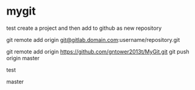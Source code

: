 # mygit
test create a project and then add to github as new repository

git remote add origin git@gitlab.domain.com:username/repository.git

git remote add origin https://github.com/gntower2013t/MyGit.git
git push origin master

test

master